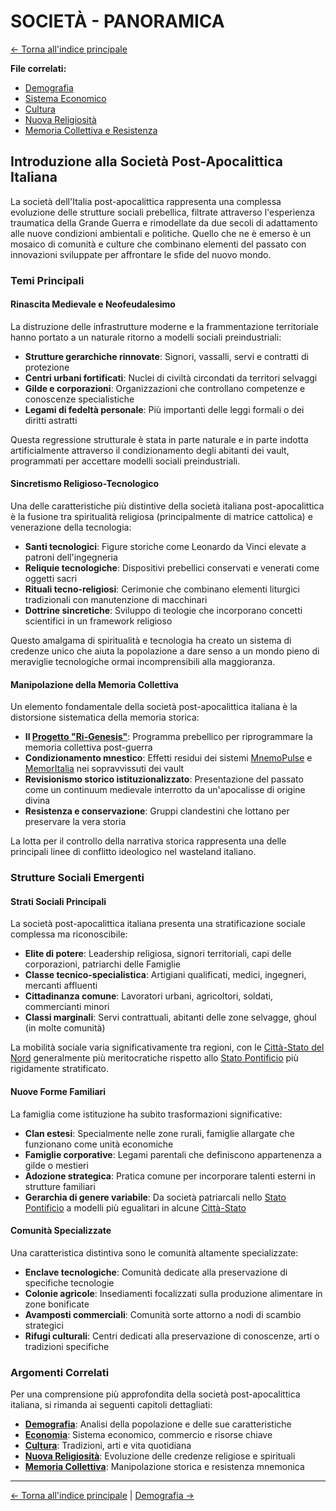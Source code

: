 # SOCIETÀ - PANORAMICA

[← Torna all'indice principale](../../01-Indice/01.0-indice-principale.md)

**File correlati:**
- [Demografia](../04-Societa/04.1-demografia.md)
- [Sistema Economico](../04-Societa/04.2-economia.md)
- [Cultura](../04-Societa/04.3-cultura.md)
- [Nuova Religiosità](../04-Societa/04.4-nuova-religiosita.md)
- [Memoria Collettiva e Resistenza](../04-Societa/04.5-memoria-collettiva.md)

## Introduzione alla Società Post-Apocalittica Italiana

La società dell'Italia post-apocalittica rappresenta una complessa evoluzione delle strutture sociali prebellica, filtrate attraverso l'esperienza traumatica della Grande Guerra e rimodellate da due secoli di adattamento alle nuove condizioni ambientali e politiche. Quello che ne è emerso è un mosaico di comunità e culture che combinano elementi del passato con innovazioni sviluppate per affrontare le sfide del nuovo mondo.

### Temi Principali

#### Rinascita Medievale e Neofeudalesimo

La distruzione delle infrastrutture moderne e la frammentazione territoriale hanno portato a un naturale ritorno a modelli sociali preindustriali:

- **Strutture gerarchiche rinnovate**: Signori, vassalli, servi e contratti di protezione
- **Centri urbani fortificati**: Nuclei di civiltà circondati da territori selvaggi
- **Gilde e corporazioni**: Organizzazioni che controllano competenze e conoscenze specialistiche
- **Legami di fedeltà personale**: Più importanti delle leggi formali o dei diritti astratti

Questa regressione strutturale è stata in parte naturale e in parte indotta artificialmente attraverso il condizionamento degli abitanti dei vault, programmati per accettare modelli sociali preindustriali.

#### Sincretismo Religioso-Tecnologico

Una delle caratteristiche più distintive della società italiana post-apocalittica è la fusione tra spiritualità religiosa (principalmente di matrice cattolica) e venerazione della tecnologia:

- **Santi tecnologici**: Figure storiche come Leonardo da Vinci elevate a patroni dell'ingegneria
- **Reliquie tecnologiche**: Dispositivi prebellici conservati e venerati come oggetti sacri
- **Rituali tecno-religiosi**: Cerimonie che combinano elementi liturgici tradizionali con manutenzione di macchinari
- **Dottrine sincretiche**: Sviluppo di teologie che incorporano concetti scientifici in un framework religioso

Questo amalgama di spiritualità e tecnologia ha creato un sistema di credenze unico che aiuta la popolazione a dare senso a un mondo pieno di meraviglie tecnologiche ormai incomprensibili alla maggioranza.

#### Manipolazione della Memoria Collettiva

Un elemento fondamentale della società post-apocalittica italiana è la distorsione sistematica della memoria storica:

- **Il [Progetto "Ri-Genesis"](../../09-Vault/09.4-controllo-mentale.md)**: Programma prebellico per riprogrammare la memoria collettiva post-guerra
- **Condizionamento mnestico**: Effetti residui dei sistemi [MnemoPulse](../../09-Vault/09.4-controllo-mentale.md) e [MemorItalia](../../09-Vault/09.4-controllo-mentale.md) nei sopravvissuti dei vault
- **Revisionismo storico istituzionalizzato**: Presentazione del passato come un continuum medievale interrotto da un'apocalisse di origine divina
- **Resistenza e conservazione**: Gruppi clandestini che lottano per preservare la vera storia

La lotta per il controllo della narrativa storica rappresenta una delle principali linee di conflitto ideologico nel wasteland italiano.

### Strutture Sociali Emergenti

#### Strati Sociali Principali

La società post-apocalittica italiana presenta una stratificazione sociale complessa ma riconoscibile:

- **Elite di potere**: Leadership religiosa, signori territoriali, capi delle corporazioni, patriarchi delle Famiglie
- **Classe tecnico-specialistica**: Artigiani qualificati, medici, ingegneri, mercanti affluenti
- **Cittadinanza comune**: Lavoratori urbani, agricoltori, soldati, commercianti minori
- **Classi marginali**: Servi contrattuali, abitanti delle zone selvagge, ghoul (in molte comunità)

La mobilità sociale varia significativamente tra regioni, con le [Città-Stato del Nord](../../../05-Fazioni/05.2-citta-stato-nord.md) generalmente più meritocratiche rispetto allo [Stato Pontificio](../../../05-Fazioni/05.1-stato-pontificio.md) più rigidamente stratificato.

#### Nuove Forme Familiari

La famiglia come istituzione ha subito trasformazioni significative:

- **Clan estesi**: Specialmente nelle zone rurali, famiglie allargate che funzionano come unità economiche
- **Famiglie corporative**: Legami parentali che definiscono appartenenza a gilde o mestieri
- **Adozione strategica**: Pratica comune per incorporare talenti esterni in strutture familiari
- **Gerarchia di genere variabile**: Da società patriarcali nello [Stato Pontificio](../../../05-Fazioni/05.1-stato-pontificio.md) a modelli più egualitari in alcune [Città-Stato](../../../05-Fazioni/05.2-citta-stato-nord.md)

#### Comunità Specializzate

Una caratteristica distintiva sono le comunità altamente specializzate:

- **Enclave tecnologiche**: Comunità dedicate alla preservazione di specifiche tecnologie
- **Colonie agricole**: Insediamenti focalizzati sulla produzione alimentare in zone bonificate
- **Avamposti commerciali**: Comunità sorte attorno a nodi di scambio strategici
- **Rifugi culturali**: Centri dedicati alla preservazione di conoscenze, arti o tradizioni specifiche

### Argomenti Correlati

Per una comprensione più approfondita della società post-apocalittica italiana, si rimanda ai seguenti capitoli dettagliati:

- **[Demografia](../04-Societa/04.1-demografia.md)**: Analisi della popolazione e delle sue caratteristiche
- **[Economia](../04-Societa/04.2-economia.md)**: Sistema economico, commercio e risorse chiave
- **[Cultura](../04-Societa/04.3-cultura.md)**: Tradizioni, arti e vita quotidiana
- **[Nuova Religiosità](../04-Societa/04.4-nuova-religiosita.md)**: Evoluzione delle credenze religiose e spirituali
- **[Memoria Collettiva](../04-Societa/04.5-memoria-collettiva.md)**: Manipolazione storica e resistenza mnemonica

---

[← Torna all'indice principale](../../01-Indice/01.0-indice-principale.md) | [Demografia →](../04-Societa/04.1-demografia.md)